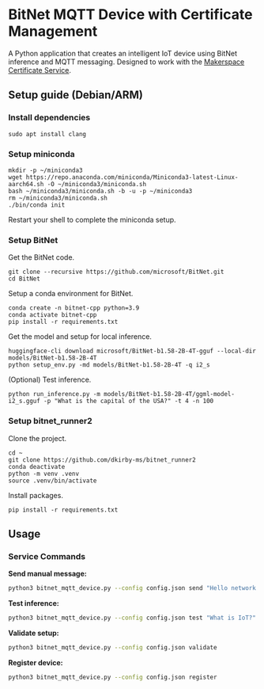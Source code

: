 # BitNet MQTT Device with Certificate Management

A Python application that creates an intelligent IoT device using BitNet inference and MQTT messaging. Designed to work with the [Makerspace Certificate Service](https://github.com/dkirby-ms/makerspace2025).

## Setup guide (Debian/ARM)

### Install dependencies

```shell
sudo apt install clang
```

### Setup miniconda

```shell
mkdir -p ~/miniconda3
wget https://repo.anaconda.com/miniconda/Miniconda3-latest-Linux-aarch64.sh -O ~/miniconda3/miniconda.sh
bash ~/miniconda3/miniconda.sh -b -u -p ~/miniconda3
rm ~/miniconda3/miniconda.sh
./bin/conda init
```

Restart your shell to complete the miniconda setup.

### Setup BitNet

Get the BitNet code.

```shell
git clone --recursive https://github.com/microsoft/BitNet.git
cd BitNet
```

Setup a conda environment for BitNet.

```shell
conda create -n bitnet-cpp python=3.9
conda activate bitnet-cpp
pip install -r requirements.txt
```

Get the model and setup for local inference.

```shell
huggingface-cli download microsoft/BitNet-b1.58-2B-4T-gguf --local-dir models/BitNet-b1.58-2B-4T
python setup_env.py -md models/BitNet-b1.58-2B-4T -q i2_s
```

(Optional) Test inference.

```shell
python run_inference.py -m models/BitNet-b1.58-2B-4T/ggml-model-i2_s.gguf -p "What is the capital of the USA?" -t 4 -n 100
```

### Setup bitnet_runner2

Clone the project.

```shell
cd ~
git clone https://github.com/dkirby-ms/bitnet_runner2
conda deactivate
python -m venv .venv
source .venv/bin/activate
```

Install packages.

```shell
pip install -r requirements.txt
```

## Usage

### Service Commands

**Send manual message:**
```bash
python3 bitnet_mqtt_device.py --config config.json send "Hello network!"
```

**Test inference:**
```bash
python3 bitnet_mqtt_device.py --config config.json test "What is IoT?"
```

**Validate setup:**
```bash
python3 bitnet_mqtt_device.py --config config.json validate
```

**Register device:**
```bash
python3 bitnet_mqtt_device.py --config config.json register
```

